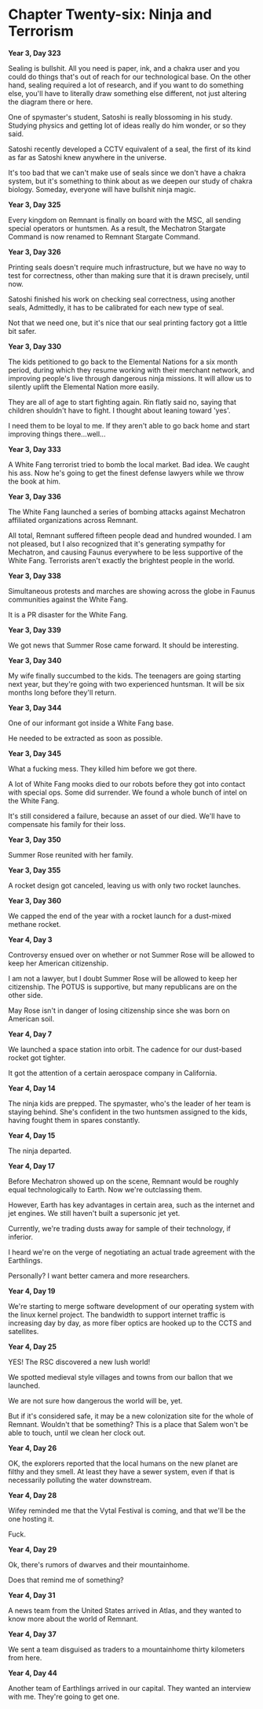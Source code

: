 # Chapter Twenty-six: Ninja and Terrorism

**Year 3, Day 323**

Sealing is bullshit. All you need is paper, ink, and a chakra user and you could do things that's out of reach for our technological base. On the other hand, sealing required a lot of research, and if you want to do something else, you'll have to literally draw something else different, not just altering the diagram there or here.

One of spymaster's student, Satoshi is really blossoming in his study. Studying physics and getting lot of ideas really do him wonder, or so they said.

Satoshi recently developed a CCTV equivalent of a seal, the first of its kind as far as Satoshi knew anywhere in the universe.

It's too bad that we can't make use of seals since we don't have a chakra system, but it's something to think about as we deepen our study of chakra biology. Someday, everyone will have bullshit ninja magic.

**Year 3, Day 325**

Every kingdom on Remnant is finally on board with the MSC, all sending special operators or huntsmen. As a result, the Mechatron Stargate Command is now renamed to Remnant Stargate Command.

**Year 3, Day 326**

Printing seals doesn't require much infrastructure, but we have no way to test for correctness, other than making sure that it is drawn precisely, until now.

Satoshi finished his work on checking seal correctness, using another seals, Admittedly, it has to be calibrated for each new type of seal.

Not that we need one, but it's nice that our seal printing factory got a little bit safer.

**Year 3, Day 330**

The kids petitioned to go back to the Elemental Nations for a six month period, during which they resume working with their merchant network, and improving people's live through dangerous ninja missions. It will allow us to silently uplift the Elemental Nation more easily.

They are all of age to start fighting again. Rin flatly said no, saying that children shouldn't have to fight. I thought about leaning toward 'yes'.

I need them to be loyal to me. If they aren't able to go back home and start improving things there...well...

**Year 3, Day 333**

A White Fang terrorist tried to bomb the local market. Bad idea. We caught his ass. Now he's going to get the finest defense lawyers while we throw the book at him.

**Year 3, Day 336**

The White Fang launched a series of bombing attacks against Mechatron affiliated organizations across Remnant.

All total, Remnant suffered fifteen people dead and hundred wounded. I am not pleased, but I also recognized that it's generating sympathy for Mechatron, and causing Faunus everywhere to be less supportive of the White Fang. Terrorists aren't exactly the brightest people in the world.

**Year 3, Day 338**

Simultaneous protests and marches are showing across the globe in Faunus communities against the White Fang.

It is a PR disaster for the White Fang.

**Year 3, Day 339**

We got news that Summer Rose came forward. It should be interesting.

**Year 3, Day 340**

My wife finally succumbed to the kids. The teenagers are going starting next year, but they're going with two experienced huntsman. It will be six months long before they'll return.

**Year 3, Day 344**

One of our informant got inside a White Fang base.

He needed to be extracted as soon as possible.

**Year 3, Day 345**

What a fucking mess. They killed him before we got there.

A lot of White Fang mooks died to our robots before they got into contact with special ops. Some did surrender. We found a whole bunch of intel on the White Fang.

It's still considered a failure, because an asset of our died. We'll have to compensate his family for their loss.

**Year 3, Day 350**

Summer Rose reunited with her family.

**Year 3, Day 355**

A rocket design got canceled, leaving us with only two rocket launches.

**Year 3, Day 360**

We capped the end of the year with a rocket launch for a dust-mixed methane rocket.

**Year 4, Day 3**

Controversy ensued over on whether or not Summer Rose will be allowed to keep her American citizenship.

I am not a lawyer, but I doubt Summer Rose will be allowed to keep her citizenship. The POTUS is supportive, but many republicans are on the other side.

May Rose isn't in danger of losing citizenship since she was born on American soil.

**Year 4, Day 7**

We launched a space station into orbit. The cadence for our dust-based rocket got tighter.

It got the attention of a certain aerospace company in California.

**Year 4, Day 14**

The ninja kids are prepped. The spymaster, who's the leader of her team is staying behind. She's confident in the two huntsmen assigned to the kids, having fought them in spares constantly.

**Year 4, Day 15**

The ninja departed.

**Year 4, Day 17**

Before Mechatron showed up on the scene, Remnant would be roughly equal technologically to Earth. Now we're outclassing them.

However, Earth has key advantages in certain area, such as the internet and jet engines. We still haven't built a supersonic jet yet.

Currently, we're trading dusts away for sample of their technology, if inferior.

I heard we're on the verge of negotiating an actual trade agreement with the Earthlings.

Personally? I want better camera and more researchers.

**Year 4, Day 19**

We're starting to merge software development of our operating system with the linux kernel project. The bandwidth to support internet traffic is increasing day by day, as more fiber optics are hooked up to the CCTS and satellites.

**Year 4, Day 25**

YES! The RSC discovered a new lush world!

We spotted medieval style villages and towns from our ballon that we launched.

We are not sure how dangerous the world will be, yet.

But if it's considered safe, it may be a new colonization site for the whole of Remnant. Wouldn't that be something? This is a place that Salem won't be able to touch, until we clean her clock out.

**Year 4, Day 26**

OK, the explorers reported that the local humans on the new planet are filthy and they smell. At least they have a sewer system, even if that is necessarily polluting the water downstream.

**Year 4, Day 28**

Wifey reminded me that the Vytal Festival is coming, and that we'll be the one hosting it.

Fuck.

**Year 4, Day 29**

Ok, there's rumors of dwarves and their mountainhome.

Does that remind me of something?

**Year 4, Day 31**

A news team from the United States arrived in Atlas, and they wanted to know more about the world of Remnant.

**Year 4, Day 37**

We sent a team disguised as traders to a mountainhome thirty kilometers from here.

**Year 4, Day 44**

Another team of Earthlings arrived in our capital. They wanted an interview with me. They're going to get one.
